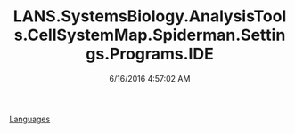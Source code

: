 ﻿---
title: LANS.SystemsBiology.AnalysisTools.CellSystemMap.Spiderman.Settings.Programs.IDE
date: 6/16/2016 4:57:02 AM
---

[Languages](T-LANS.SystemsBiology.AnalysisTools.CellSystemMap.Spiderman.Settings.Programs.IDE.Languages.html)
